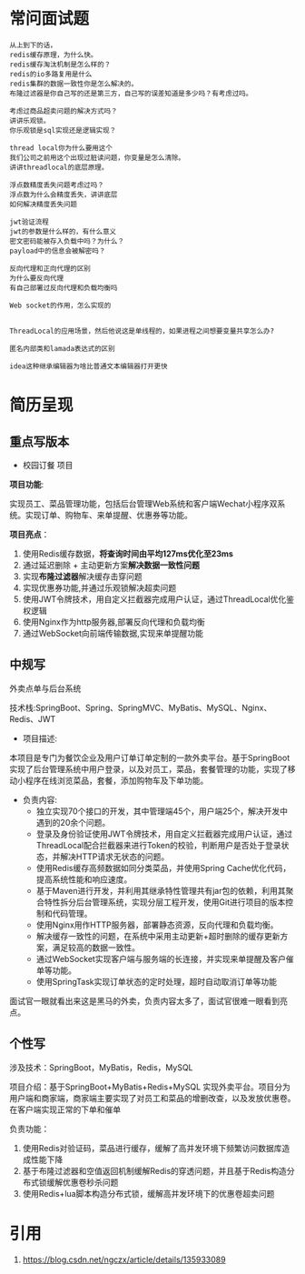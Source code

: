 # 常问面试题

```
从上到下的话，
redis缓存原理，为什么快。
redis缓存淘汰机制是怎么样的？
redis的io多路复用是什么
redis集群的数据一致性你是怎么解决的。
布隆过滤器是你自己写的还是第三方，自己写的误差知道是多少吗？有考虑过吗。

考虑过商品超卖问题的解决方式吗？
讲讲乐观锁。
你乐观锁是sql实现还是逻辑实现？

thread local你为什么要用这个
我们公司之前用这个出现过脏读问题，你变量是怎么清除。
讲讲threadlocal的底层原理。

浮点数精度丢失问题考虑过吗？
浮点数为什么会精度丢失，讲讲底层
如何解决精度丢失问题

jwt验证流程
jwt的参数是什么样的，有什么意义
密文密码能被存入负载中吗？为什么？
payload中的信息会被解密吗？

反向代理和正向代理的区别
为什么要反向代理
有自己部署过反向代理和负载均衡吗

Web socket的作用，怎么实现的


ThreadLocal的应用场景，然后他说这是单线程的，如果进程之间想要变量共享怎么办?

匿名内部类和lamada表达式的区别

idea这种继承编辑器为啥比普通文本编辑器打开更快

```

# 简历呈现

## 重点写版本

- 校园订餐 项目

**项目功能**:

实现员工、菜品管理功能，包括后台管理Web系统和客户端Wechat小程序双系统。实现订单、购物车、来单提醒、优惠券等功能。

**项目亮点**：

1. 使用Redis缓存数据，**将查询时间由平均127ms优化至23ms**
2. 通过延迟删除 + 主动更新方案**解决数据一致性问题**
3. 实现**布隆过滤器**解决缓存击穿问题
4. 实现优惠券功能,并通过乐观锁解决超卖问题
5. 使用JWT令牌技术，用自定义拦截器完成用户认证，通过ThreadLocal优化鉴权逻辑
6. 使用Nginx作为http服务器,部署反向代理和负载均衡
7. 通过WebSocket向前端传输数据,实现来单提醒功能

## 中规写

外卖点单与后台系统

技术栈:SpringBoot、Spring、SpringMVC、MyBatis、MySQL、Nginx、Redis、JWT

- 项目描述:

本项目是专门为餐饮企业及用户订单订单定制的一款外卖平台。基于SpringBoot实现了后台管理系统中用户登录，以及对员工，菜品，套餐管理的功能，实现了移动小程序在线浏览菜品，套餐，添加购物车及下单功能。

- 负责内容:
    - 独立实现70个接口的开发，其中管理端45个，用户端25个，解决开发中遇到的20余个问题。
    - 登录及身份验证使用JWT令牌技术，用自定义拦截器完成用户认证，通过ThreadLocal配合拦截器来进行Token的校验，判断用户是否处于登录状态，并解决HTTP请求无状态的问题。
    - 使用Redis缓存高频数据如同分类菜品，并使用Spring Cache优化代码，提高系统性能和响应速度。
    - 基于Maven进行开发，并利用其继承特性管理共有jar包的依赖，利用其聚合特性拆分后台管理系统，实现分层工程开发，使用Git进行项目的版本控制和代码管理。
    - 使用Nginx用作HTTP服务器，部署静态资源，反向代理和负载均衡。
    - 解决缓存一致性的问题，在系统中采用主动更新+超时删除的缓存更新方案，满足较高的数据一致性。
    - 通过WebSocket实现客户端与服务端的长连接，并实现来单提醒及客户催单等功能。
    - 使用SpringTask实现订单状态的定时处理，超时自动取消订单等功能

面试官一眼就看出来这是黑马的外卖，负责内容太多了，面试官很难一眼看到亮点。

## 个性写

涉及技术：SpringBoot，MyBatis，Redis，MySQL

项目介绍：基于SpringBoot+MyBatis+Redis+MySQL 实现外卖平台。项目分为用户端和商家端，商家端主要实现了对员工和菜品的增删改查，以及发放优惠卷。在客户端实现正常的下单和催单

负责功能：

1. 使用Redis对验证码，菜品进行缓存，缓解了高并发环境下频繁访问数据库造成性能下降
2. 基于布隆过滤器和空值返回机制缓解Redis的穿透问题，并且基于Redis构造分布式锁缓解优惠卷秒杀问题
3. 使用Redis+lua脚本构造分布式锁，缓解高并发环境下的优惠卷超卖问题


# 引用
1. https://blog.csdn.net/ngczx/article/details/135933089